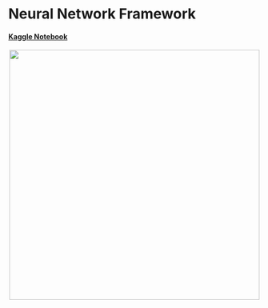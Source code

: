 # Neural Network Framework

#### [Kaggle Notebook](https://www.kaggle.com/lildatascientist/neural-network-from-scratch)

<div style='text-align: center'>
    <img src='https://www.pngall.com/wp-content/uploads/3/Portal-PNG.png' width='500' />
</div>
